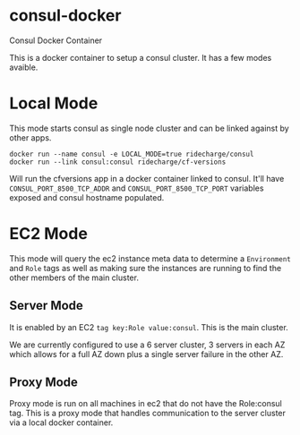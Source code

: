 # consul-docker
Consul Docker Container

This is a docker container to setup a consul cluster.  It has a few modes avaible.

# Local Mode
This mode starts consul as single node cluster and can be linked against by other apps.

```shell
docker run --name consul -e LOCAL_MODE=true ridecharge/consul
docker run --link consul:consul ridecharge/cf-versions
```

Will run the cfversions app in a docker container linked to consul.  It'll have `CONSUL_PORT_8500_TCP_ADDR` and `CONSUL_PORT_8500_TCP_PORT` variables exposed and consul hostname populated.

# EC2 Mode
This mode will query the ec2 instance meta data to determine a `Environment` and `Role` tags as well as making sure the instances are running to find the other members of the main cluster.

## Server Mode
It is enabled by an EC2 `tag key:Role value:consul`.  This is the main cluster.

We are currently configured to use a 6 server cluster, 3 servers in each AZ which allows for a full AZ down plus a single server failure in the other AZ.

## Proxy Mode
Proxy mode is run on all machines in ec2 that do not have the Role:consul tag.  This is a proxy mode that handles communication to the server cluster via a local docker container.  

